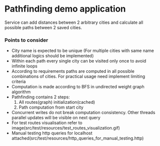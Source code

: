 # Pathfinding demo application

Service can add distances between 2 arbitrary cities and calculate all possible paths between 2 saved cities.

### Points to consider

* City name is expected to be unique (For multiple cities with same name additional logics should be implemented)
* Within each path every single city can be visited only once to avoid infinite loops
* According to requirements paths are computed in all possible combinations of cities. For practical usage need
  implement limiting criteria
* Computation is made according to BFS in undirected weight graph algorithm
* Pathfinding contains 2 steps:
  1. All routes(graph) initialization(cached)
  2. Path computation from start city
* Concurrent writes do not break computation consistency. Other threads parallel updates will be visible on next query
* For test routes visualisation refer to image(src/test/resources/test_routes_visualization.gif)
* Manual testing http queries for localhost attached(src/test/resources/http_queries_for_manual_testing.http)

